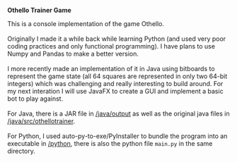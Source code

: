 **Othello Trainer Game**

This is a console implementation of the game Othello.
<br><br>
Originally I made it a while back while learning Python (and used very poor coding practices and only functional programming). I have plans to use Numpy and Pandas to make a better version.
<br><br>
I more recently made an implementation of it in Java using bitboards to represent the game state (all 64 squares are represented in only two 64-bit integers) which was challenging and really interesting to build around. For my next interation I will use JavaFX to create a GUI and implement a basic bot to play against.
<br><br>
For Java, there is a JAR file in [/java/output](/java/output) as well as the original java files in [/java/src/othellotrainer](/java/src/othellotrainer).
<br><br>
For Python, I used auto-py-to-exe/PyInstaller to bundle the program into an executable in [/python](/python), there is also the python file `main.py` in the same directory.
